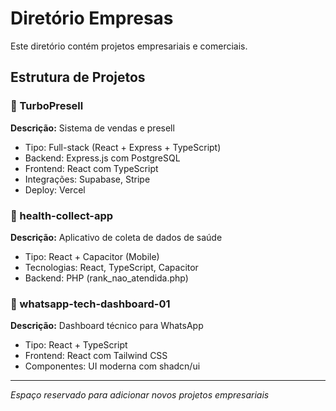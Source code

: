 # Diretório Empresas

Este diretório contém projetos empresariais e comerciais.

## Estrutura de Projetos

### 📁 TurboPresell
**Descrição:** Sistema de vendas e presell
- Tipo: Full-stack (React + Express + TypeScript)
- Backend: Express.js com PostgreSQL
- Frontend: React com TypeScript
- Integrações: Supabase, Stripe
- Deploy: Vercel

### 📁 health-collect-app
**Descrição:** Aplicativo de coleta de dados de saúde
- Tipo: React + Capacitor (Mobile)
- Tecnologias: React, TypeScript, Capacitor
- Backend: PHP (rank_nao_atendida.php)

### 📁 whatsapp-tech-dashboard-01
**Descrição:** Dashboard técnico para WhatsApp
- Tipo: React + TypeScript
- Frontend: React com Tailwind CSS
- Componentes: UI moderna com shadcn/ui

---

*Espaço reservado para adicionar novos projetos empresariais*